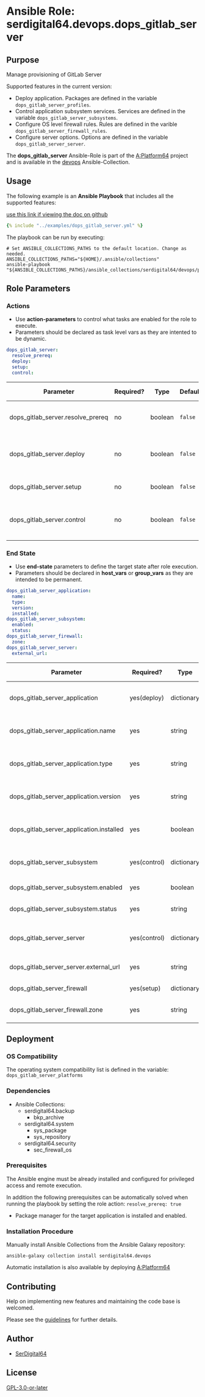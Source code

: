 # Ansible Role: serdigital64.devops.dops_gitlab_server

## Purpose

Manage provisioning of GitLab Server

Supported features in the current version:

- Deploy application. Packages are defined in the variable `dops_gitlab_server_profiles`.
- Control application subsystem services. Services are defined in the variable `dops_gitlab_server_subsystems`.
- Configure OS level firewall rules. Rules are defined in the varible `dops_gitlab_server_firewall_rules`.
- Configure server options. Options are defined in the variable `dops_gitlab_server_server`.

The **dops_gitlab_server** Ansible-Role is part of the [A:Platform64](https://github.com/serdigital64/aplatform64) project and is available in the [devops](https://aplatform64.readthedocs.io/en/latest/collections/devops) Ansible-Collection.

## Usage

The following example is an **Ansible Playbook** that includes all the supported features:

[use this link if viewing the doc on github](https://github.com/aplatform64/devops/blob/main/playbooks/dops_gitlab_server.yml)

```yaml
{% include "../examples/dops_gitlab_server.yml" %}
```

The playbook can be run by executing:

```shell
# Set ANSIBLE_COLLECTIONS_PATHS to the default location. Change as needed.
ANSIBLE_COLLECTIONS_PATHS="${HOME}/.ansible/collections"
ansible-playbook "${ANSIBLE_COLLECTIONS_PATHS}/ansible_collections/serdigital64/devops/playbooks/dops_gitlab_server.yml"
```

## Role Parameters

### Actions

- Use **action-parameters** to control what tasks are enabled for the role to execute.
- Parameters should be declared as task level vars as they are intented to be dynamic.

```yaml
dops_gitlab_server:
  resolve_prereq:
  deploy:
  setup:
  control:
```

| Parameter                         | Required? | Type    | Default | Purpose / Value                              |
| --------------------------------- | --------- | ------- | ------- | -------------------------------------------- |
| dops_gitlab_server.resolve_prereq | no        | boolean | `false` | Enable automatic resolution of prequisites   |
| dops_gitlab_server.deploy         | no        | boolean | `false` | Enable installation of application packages  |
| dops_gitlab_server.setup          | no        | boolean | `false` | Enable application configuration             |
| dops_gitlab_server.control        | no        | boolean | `false` | Enable application subsystem service control |

### End State

- Use **end-state** parameters to define the target state after role execution.
- Parameters should be declared in **host_vars** or **group_vars** as they are intended to be permanent.

```yaml
dops_gitlab_server_application:
  name:
  type:
  version:
  installed:
dops_gitlab_server_subsystem:
  enabled:
  status:
dops_gitlab_server_firewall:
  zone:
dops_gitlab_server_server:
  external_url:
```

| Parameter                                | Required?    | Type       | Default                | Purpose / Value                     |
| ---------------------------------------- | ------------ | ---------- | ---------------------- | ----------------------------------- |
| dops_gitlab_server_application           | yes(deploy)  | dictionary |                        | Set application package end state   |
| dops_gitlab_server_application.name      | yes          | string     | `"gitlab_server"`      | Select application package name     |
| dops_gitlab_server_application.type      | yes          | string     | `"distro"`             | Select application package type     |
| dops_gitlab_server_application.version   | yes          | string     | `"v14"`                | Select application package version  |
| dops_gitlab_server_application.installed | yes          | boolean    | `true`                 | Set application package end state   |
| dops_gitlab_server_subsystem             | yes(control) | dictionary |                        | Set application subsystem end state |
| dops_gitlab_server_subsystem.enabled     | yes          | boolean    | `false`                | Enable the subsystem?               |
| dops_gitlab_server_subsystem.status      | yes          | string     | `"stopped"`            | Set the service state               |
| dops_gitlab_server_server                | yes(control) | dictionary |                        | Set subsystem server options        |
| dops_gitlab_server_server.external_url   | yes          | string     | `"gitlab.localdomain"` | Server URL. Format: FQDN            |
| dops_gitlab_server_firewall              | yes(setup)   | dictionary |                        | OS Firewall options                 |
| dops_gitlab_server_firewall.zone         | yes          | string     | `"public"`             | Name of the target zone             |

## Deployment

### OS Compatibility

The operating system compatibility list is defined in the variable: `dops_gitlab_server_platforms`

### Dependencies

- Ansible Collections:
  - serdigital64.backup
    - bkp_archive
  - serdigital64.system
    - sys_package
    - sys_repository
  - serdigital64.security
    - sec_firewall_os

### Prerequisites

The Ansible engine must be already installed and configured for privileged access and remote execution.

In addition the following prerequisites can be automatically solved when running the playbook by setting the role action: `resolve_prereq: true`

- Package manager for the target application is installed and enabled.

### Installation Procedure

Manually install Ansible Collections from the Ansible Galaxy repository:

```shell
ansible-galaxy collection install serdigital64.devops
```

Automatic installation is also available by deploying [A:Platform64](https://aplatform64.readthedocs.io/en/latest/#deployment)

## Contributing

Help on implementing new features and maintaining the code base is welcomed.

Please see the [guidelines](https://aplatform64.readthedocs.io/en/latest/contributing/CONTRIBUTING) for further details.

## Author

- [SerDigital64](https://serdigital64.github.io/)

## License

[GPL-3.0-or-later](https://www.gnu.org/licenses/gpl-3.0.txt)
